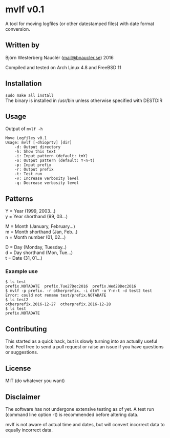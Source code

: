 # mvlf v0.1
A tool for moving logfiles (or other datestamped files) with date format conversion.

## Written by
Björn Westerberg Nauclér (mail@bnaucler.se) 2016

Compiled and tested on Arch Linux 4.8 and FreeBSD 11

## Installation
`sudo make all install`  
The binary is installed in /usr/bin unless otherwise specified with DESTDIR

## Usage
Output of `mvlf -h`  
```
Move Logfiles v0.1
Usage: mvlf [-dhioprtv] [dir]
	-d: Output directory
	-h: Show this text
	-i: Input pattern (default: tmY)
	-o: Output pattern (default: Y-n-t)
	-p: Input prefix
	-r: Output prefix
	-t: Test run
	-v: Increase verbosity level
	-q: Decrease verbosity level
```

## Patterns
Y = Year (1999, 2003...)  
y = Year shorthand (99, 03...)

M = Month (January, February...)  
m = Month shorthand (Jan, Feb...)  
n = Month number (01, 02...)  

D = Day (Monday, Tuesday..)  
d = Day shorthand (Mon, Tue...)  
t = Date (31, 01...)

### Example use
```
$ ls test
prefix.NOTADATE  prefix.Tue27Dec2016  prefix.Wed28Dec2016
$ mvlf -p prefix. -r otherprefix. -i dtmY -o Y-n-t -d test2 test          
Error: could not rename test/prefix.NOTADATE
$ ls test2
otherprefix.2016-12-27	otherprefix.2016-12-28
$ ls test
prefix.NOTADATE
```

## Contributing
This started as a quick hack, but is slowly turning into an actually useful tool. Feel free to send a pull request or raise an issue if you have questions or suggestions.

## License
MIT (do whatever you want)

## Disclaimer
The software has not undergone extensive testing as of yet. A test run (command line option -t) is recommended before altering data.

mvlf is not aware of actual time and dates, but will convert incorrect data to equally incorrect data.
